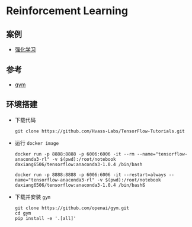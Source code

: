 # Reinforcement Learning
## 案例
* [强化学习](https://github.com/Hvass-Labs/TensorFlow-Tutorials/blob/master/16_Reinforcement_Learning.ipynb)

## 参考
* [gym](https://github.com/openai/gym#installation)

## 环境搭建
* 下载代码
  ```
  git clone https://github.com/Hvass-Labs/TensorFlow-Tutorials.git
  ```
* 运行 `docker image`
  ```
  docker run -p 8888:8888 -p 6006:6006 -it --rm --name="tensorflow-anaconda3-rl" -v $(pwd):/root/notebook daxiang6506/tensorflow:anaconda3-1.0.4 /bin/bash
  ```
  ```
  docker run -p 8888:8888 -p 6006:6006 -it --restart=always --name="tensorflow-anaconda3-rl" -v $(pwd):/root/notebook daxiang6506/tensorflow:anaconda3-1.0.4 /bin/bashß
  ```
* 下载并安装 `gym`
  ```
  git clone https://github.com/openai/gym.git
  cd gym
  pip install -e '.[all]'
  ```

